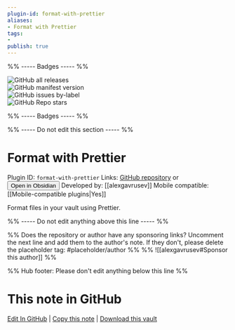 ```yaml
---
plugin-id: format-with-prettier
aliases:
- Format with Prettier
tags: 
- 
publish: true
---
```


%% ----- Badges ----- %%

![GitHub all releases](https://img.shields.io/github/downloads/alexgavrusev/obsidian-format-with-prettier/total?color=573E7A&logo=github&style=for-the-badge)   
![GitHub manifest version](https://img.shields.io/github/manifest-json/v/alexgavrusev/obsidian-format-with-prettier?color=573E7A&logo=github&style=for-the-badge)   
![GitHub issues by-label](https://img.shields.io/github/issues/alexgavrusev/obsidian-format-with-prettier/help%20wanted?color=573E7A&logo=github&style=for-the-badge)   
![GitHub Repo stars](https://img.shields.io/github/stars/alexgavrusev/obsidian-format-with-prettier?color=573E7A&logo=github&style=for-the-badge)

%% ----- Badges ----- %%

%% ----- Do not edit this section ----- %%

# Format with Prettier

Plugin ID: `format-with-prettier`
Links: [GitHub repository](https://github.com/alexgavrusev/obsidian-format-with-prettier) or [<button id=HH>Open in Obsidian</button>](obsidian://show-plugin?id=format-with-prettier)
Developed by: [[alexgavrusev]]
Mobile compatible: [[Mobile-compatible plugins|Yes]]

Format files in your vault using Prettier.

%% ----- Do not edit anything above this line ----- %% 

%% Does the repository or author have any sponsoring links? Uncomment the next line and add them to the author's note. If they don't, please delete the placeholder tag: #placeholder/author %%
%% ![[alexgavrusev#Sponsor this author]] %%

%% Hub footer: Please don't edit anything below this line %%

# This note in GitHub

<span class="git-footer">[Edit In GitHub](https://github.dev/obsidian-community/obsidian-hub/blob/main/02%20-%20Community%20Expansions/02.05%20All%20Community%20Expansions/Plugins/format-with-prettier.md "git-hub-edit-note") | [Copy this note](https://raw.githubusercontent.com/obsidian-community/obsidian-hub/main/02%20-%20Community%20Expansions/02.05%20All%20Community%20Expansions/Plugins/format-with-prettier.md "git-hub-copy-note") | [Download this vault](https://github.com/obsidian-community/obsidian-hub/archive/refs/heads/main.zip "git-hub-download-vault") </span>
